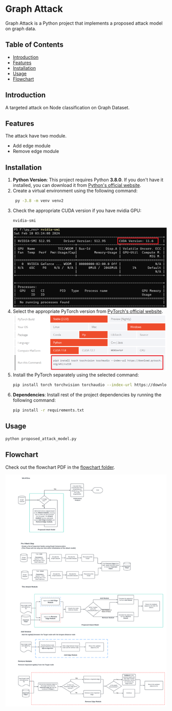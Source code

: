 # Graph Attack

Graph Attack is a Python project that implements a proposed attack model on graph data. 

## Table of Contents

- [Introduction](#introduction)
- [Features](#features)
- [Installation](#installation)
- [Usage](#usage)
- [Flowchart](#flowchart)


## Introduction

A targeted attack on Node classification on Graph Dataset.

## Features

The attack have two module.

- Add edge module
- Remove edge module

## Installation

1. **Python Version**: This project requires Python **3.8.0**. If you don't have it installed, you can download it from [Python's official website](https://www.python.org/downloads/release/python-380/).
2. Create a virtual environment using the following command:
   ```bash
    py -3.8 -m venv venv2
   ```
3. Check the appropriate CUDA version if you have nvidia GPU:
   ```bash
   nvidia-smi
   ```
   [![Images](./images/nvidia_smi.png)](./images/nvidia_smi.png)
4. Select the appropriate PyTorch version from [PyTorch's official website](https://pytorch.org/get-started/locally/).
   [![Images](./images/pytorch_get_started.png)](./images/pytorch_get_started.png)
5. Install the PyTorch separately using the selected command:
   ```bash
   pip install torch torchvision torchaudio --index-url https://download.pytorch.org/whl/cu118
   ```
7. **Dependencies**: Install rest of the project dependencies by running the following command:
   ```bash
   pip install -r requirements.txt
   ```
   
## Usage
   ```bash
   python proposed_attack_model.py
   ```

## Flowchart

Check out the flowchart PDF in the [flowchart folder](./flowchart/).

[![Flowchart](./flowchart/Graph_Attack_Module.png)](./flowchart/Graph_Attack_Module.pdf)




